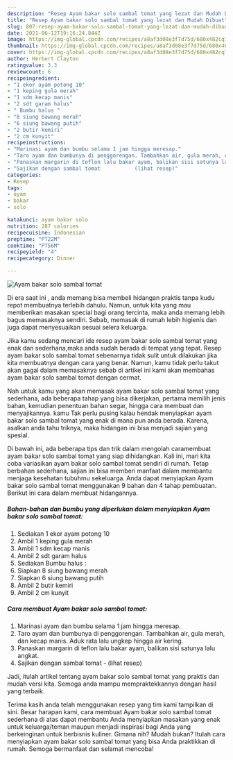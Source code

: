 ```yaml
---
description: "Resep Ayam bakar solo sambal tomat yang lezat dan Mudah Dibuat"
title: "Resep Ayam bakar solo sambal tomat yang lezat dan Mudah Dibuat"
slug: 807-resep-ayam-bakar-solo-sambal-tomat-yang-lezat-dan-mudah-dibuat
date: 2021-06-12T19:16:24.844Z
image: https://img-global.cpcdn.com/recipes/a8af3d08e3f7d75d/680x482cq70/ayam-bakar-solo-sambal-tomat-foto-resep-utama.jpg
thumbnail: https://img-global.cpcdn.com/recipes/a8af3d08e3f7d75d/680x482cq70/ayam-bakar-solo-sambal-tomat-foto-resep-utama.jpg
cover: https://img-global.cpcdn.com/recipes/a8af3d08e3f7d75d/680x482cq70/ayam-bakar-solo-sambal-tomat-foto-resep-utama.jpg
author: Herbert Clayton
ratingvalue: 3.3
reviewcount: 6
recipeingredient:
- "1 ekor ayam potong 10"
- "1 keping gula merah"
- "1 sdm kecap manis"
- "2 sdt garam halus"
- " Bumbu halus "
- "8 siung bawang merah"
- "6 siung bawang putih"
- "2 butir kemiri"
- "2 cm kunyit"
recipeinstructions:
- "Marinasi ayam dan bumbu selama 1 jam hingga meresap."
- "Taro ayam dan bumbunya di penggorengan. Tambahkan air, gula merah, dan kecap manis. Aduk rata lalu ungkep hingga air kering."
- "Panaskan margarin di teflon lalu bakar ayam, balikan sisi satunya lalu angkat."
- "Sajikan dengan sambal tomat           (lihat resep)"
categories:
- Resep
tags:
- ayam
- bakar
- solo

katakunci: ayam bakar solo 
nutrition: 287 calories
recipecuisine: Indonesian
preptime: "PT22M"
cooktime: "PT56M"
recipeyield: "4"
recipecategory: Dinner

---
```



![Ayam bakar solo sambal tomat](https://img-global.cpcdn.com/recipes/a8af3d08e3f7d75d/680x482cq70/ayam-bakar-solo-sambal-tomat-foto-resep-utama.jpg)

Di era  saat ini , anda memang bisa membeli hidangan praktis tanpa kudu repot membuatnya terlebih dahulu. Namun, untuk kita yang mau memberikan masakan special bagi orang tercinta, maka anda memang lebih bagus memasaknya sendiri. Sebab, memasak di rumah lebih higienis dan juga dapat menyesuaikan sesuai selera keluarga.

Jika kamu sedang mencari ide resep ayam bakar solo sambal tomat yang enak dan sederhana,maka anda sudah berada di tempat yang tepat. Resep ayam bakar solo sambal tomat  sebenarnya tidak sulit untuk dilakukan jika kita membuatnya dengan cara yang benar. Namun, kamu tidak perlu takut akan gagal dalam memasaknya 
sebab di artikel ini kami akan membahas ayam bakar solo sambal tomat dengan cermat.  



Nah untuk kamu yang akan memasak ayam bakar solo sambal tomat yang sederhana, ada beberapa tahap yang bisa dikerjakan, pertama memilih jenis bahan, kemudian penentuan bahan segar, hingga cara membuat dan menyajikannya. kamu Tak perlu pusing kalau hendak menyiapkan ayam bakar solo sambal tomat yang enak di mana pun anda berada. Karena, asalkan anda  tahu triknya, maka hidangan ini bisa menjadi sajian yang spesial.

Di bawah ini, ada beberapa tips dan trik dalam mengolah caramembuat ayam bakar solo sambal tomat yang siap dihidangkan. Kali ini, mari kita coba variasikan ayam bakar solo sambal tomat sendiri di rumah. Tetap berbahan sederhana, sajian ini bisa memberi manfaat dalam membantu menjaga kesehatan tubuhmu sekeluarga. Anda dapat menyiapkan Ayam bakar solo sambal tomat menggunakan 9 bahan dan 4 tahap pembuatan. Berikut ini cara dalam membuat hidangannya.

<!--inarticleads1-->

##### Bahan-bahan dan bumbu yang diperlukan dalam menyiapkan Ayam bakar solo sambal tomat:

1. Sediakan 1 ekor ayam potong 10
1. Ambil 1 keping gula merah
1. Ambil 1 sdm kecap manis
1. Ambil 2 sdt garam halus
1. Sediakan  Bumbu halus :
1. Siapkan 8 siung bawang merah
1. Siapkan 6 siung bawang putih
1. Ambil 2 butir kemiri
1. Ambil 2 cm kunyit




<!--inarticleads2-->

##### Cara membuat Ayam bakar solo sambal tomat:

1. Marinasi ayam dan bumbu selama 1 jam hingga meresap.
1. Taro ayam dan bumbunya di penggorengan. Tambahkan air, gula merah, dan kecap manis. Aduk rata lalu ungkep hingga air kering.
1. Panaskan margarin di teflon lalu bakar ayam, balikan sisi satunya lalu angkat.
1. Sajikan dengan sambal tomat -           (lihat resep)




Jadi, itulah artikel tentang  ayam bakar solo sambal tomat  yang praktis dan mudah versi kita. Semoga anda mampu mempraktekkannya dengan hasil yang terbaik. 

Terima kasih anda telah menggunakan resep yang tim kami tampilkan di sini. Besar harapan kami, cara membuat  Ayam bakar solo sambal tomat sederhana di atas dapat membantu Anda menyiapkan masakan yang enak untuk keluarga/teman maupun menjadi inspirasi bagi Anda yang berkeinginan untuk berbisnis kuliner. Gimana nih? Mudah bukan? Itulah cara menyiapkan ayam bakar solo sambal tomat yang bisa Anda praktikkan di rumah. Semoga bermanfaat dan selamat mencoba!

